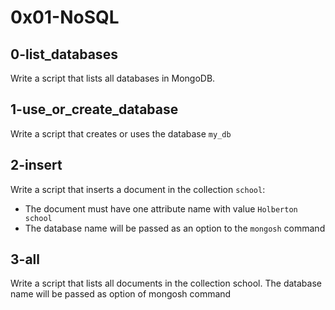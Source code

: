 # 0x01-NoSQL

## 0-list_databases

Write a script that lists all databases in MongoDB.

## 1-use_or_create_database

Write a script that creates or uses the database `my_db`

## 2-insert

Write a script that inserts a document in the collection `school`:

- The document must have one attribute name with value `Holberton school`
- The database name will be passed as an option to the `mongosh` command

## 3-all

Write a script that lists all documents in the collection school. The database name will be passed as option of mongosh command
